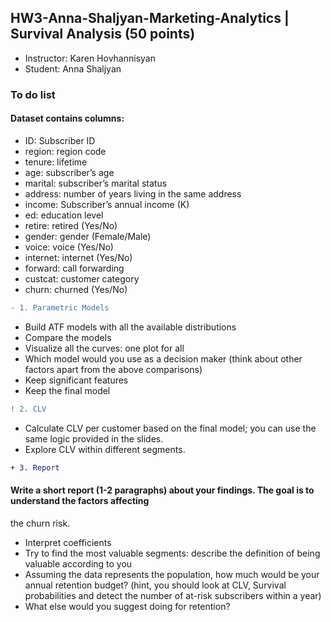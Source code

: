 ## HW3-Anna-Shaljyan-Marketing-Analytics | Survival Analysis (50 points)
 - Instructor: Karen Hovhannisyan
 - Student: Anna Shaljyan

### To do list 

#### Dataset contains columns:
- ID: Subscriber ID
- region: region code
- tenure: lifetime
- age: subscriber’s age
- marital: subscriber’s marital status
- address: number of years living in the same address
- income: Subscriber’s annual income (K)
- ed: education level
- retire: retired (Yes/No)
- gender: gender (Female/Male)
- voice: voice (Yes/No)
- internet: internet (Yes/No)
- forward: call forwarding
- custcat: customer category
- churn: churned (Yes/No)

``` diff
- 1. Parametric Models
```
- Build ATF models with all the available distributions
- Compare the models
- Visualize all the curves: one plot for all
- Which model would you use as a decision maker (think about other factors apart from the above
comparisons)
- Keep significant features
- Keep the final model

``` diff
! 2. CLV
```
- Calculate CLV per customer based on the final model; you can use the same logic provided in the slides.
- Explore CLV within different segments.

``` diff
+ 3. Report
```
#### Write a short report (1-2 paragraphs) about your findings. The goal is to understand the factors affecting
the churn risk.
-  Interpret coefficients
- Try to find the most valuable segments: describe the definition of being valuable according to you
- Assuming the data represents the population, how much would be your annual retention budget? (hint,
you should look at CLV, Survival probabilities and detect the number of at-risk subscribers within a
year)
- What else would you suggest doing for retention?

